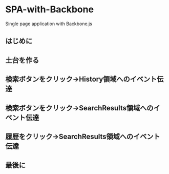 SPA-with-Backbone
=================

Single page application with Backbone.js

## はじめに
## 土台を作る
## 検索ボタンをクリック→History領域へのイベント伝達
## 検索ボタンをクリック→SearchResults領域へのイベント伝達
## 履歴をクリック→SearchResults領域へのイベント伝達
## 最後に
